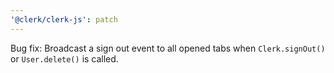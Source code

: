 ```yaml
---
'@clerk/clerk-js': patch
---
```


Bug fix: Broadcast a sign out event to all opened tabs when `Clerk.signOut()` or `User.delete()` is called.
